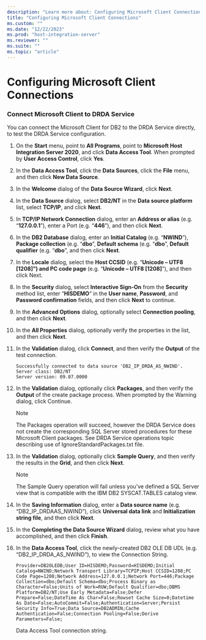 ```yaml
---
description: "Learn more about: Configuring Microsoft Client Connections"
title: "Configuring Microsoft Client Connections"
ms.custom: ""
ms.date: "12/22/2023"
ms.prod: "host-integration-server"
ms.reviewer: ""
ms.suite: ""
ms.topic: "article"
---
```

# Configuring Microsoft Client Connections
### Connect Microsoft Client to DRDA Service  
 You can connect the Microsoft Client for DB2 to the DRDA Service directly, to test the DRDA Service configuration.  
  
1.  On the **Start** menu, point to **All Programs**, point to **Microsoft Host Integration Server 2020**, and click **Data Access Tool**. When prompted by **User Access Control**, click **Yes**.  
  
2.  In the **Data Access Tool**, click the **Data Sources**, click the **File** menu, and then click **New Data Source**.  
  
3.  In the **Welcome** dialog of the **Data Source Wizard**, click **Next**.  
  
4.  In the **Data Source** dialog, select **DB2/NT** in the **Data source platform** list, select **TCP/IP**, and click **Next**.  
  
5.  In **TCP/IP Network Connection** dialog, enter an **Address or alias** (e.g. “**127.0.0.1**”), enter a Port (e.g. “**446**”), and then click **Next**.  
  
6.  In the **DB2 Database** dialog, enter an **Initial Catalog** (e.g. “**NWIND**”), **Package collection** (e.g. “**dbo**”, **Default schema** (e.g. “**dbo**”, **Default qualifier** (e.g. “**dbo**”, and then click **Next**.  
  
7.  In the **Locale** dialog, select the **Host CCSID** (e.g. “**Unicode – UTF8 [1208]”) and PC code page** (e.g. “**Unicode – UTF8 [1208]**”), and then click Next.  
  
8.  In the **Security** dialog, select **Interactive Sign-On** from the **Security** method list, enter “**HISDEMO**“ in the **User name**, **Password**, and **Password confirmation** fields, and then click **Next** to continue.  
  
9. In the **Advanced Options** dialog, optionally select **Connection pooling**, and then click **Next**.  
  
10. In the **All Properties** dialog, optionally verify the properties in the list, and then click **Next**.  
  
11. In the **Validation** dialog, click **Connect**, and then verify the **Output** of the test connection.  
  
    ```  
    Successfully connected to data source 'DB2_IP_DRDA_AS_NWIND'.  
    Server class: DB2/NT  
    Server version: 09.07.0000  
    ```  
  
12. In the **Validation** dialog, optionally click **Packages**, and then verify the **Output** of the create package process. When prompted by the Warning dialog, click Continue.  
  
    > [!NOTE]
    >  The Packages operation will succeed, however the DRDA Service does not create the corresponding SQL Server stored procedures for these Microsoft Client packages. See DRDA Service operations topic describing use of IgnoreStandardPackages.txt file.  
  
13. In the **Validation** dialog, optionally click **Sample Query**, and then verify the results in the **Grid**, and then click **Next**.  
  
    > [!NOTE]
    >  The Sample Query operation will fail unless you’ve defined a SQL Server view that is compatible with the IBM DB2 SYSCAT.TABLES catalog view.  
  
14. In the **Saving Information** dialog, enter a **Data source name** (e.g. “DB2_IP_DRDAAS_NWIND”), click **Universal data link** and **Initialization string file**, and then click **Next**.  
  
15. In the **Completing the Data Source Wizard** dialog, review what you have accomplished, and then click **Finish**.  
  
16. In the **Data Access Tool**, click the newly-created DB2 OLE DB UDL (e.g. “DB2_IP_DRDA_AS_NWIND”), to view the Connection String.  
  
    ```  
    Provider=DB2OLEDB;User ID=HISDEMO;Password=HISDEMO;Initial Catalog=NWIND;Network Transport Library=TCPIP;Host CCSID=1208;PC Code Page=1208;Network Address=127.0.0.1;Network Port=446;Package Collection=dbo;Default Schema=dbo;Process Binary as Character=False;Units of Work=RUW;Default Qualifier=dbo;DBMS Platform=DB2/NT;Use Early Metadata=False;Defer Prepare=False;DateTime As Char=False;Rowset Cache Size=0;Datetime As Date=False;AutoCommit=False;Authentication=Server;Persist Security Info=True;Data Source=DB2ADMIN;Cache Authentication=False;Connection Pooling=False;Derive Parameters=False;  
    ```  
  
     Data Access Tool connection string.
